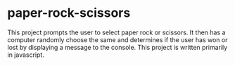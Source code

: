 # paper-rock-scissors

This project prompts the user to select paper rock or scissors. It then has a computer randomly choose the same and determines if the user has won or lost by displaying a message to the console. This project is written primarily in javascript.